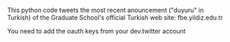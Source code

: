 This python code tweets the most recent anouncement ("duyuru" in Turkish) of the Graduate School's official Turkish web site: fbe.yildiz.edu.tr

You need to add the oauth keys from your dev.twitter account
